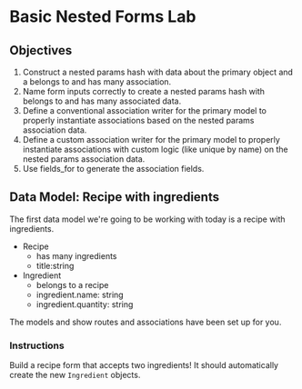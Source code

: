 # Basic Nested Forms Lab

## Objectives

1. Construct a nested params hash with data about the primary object and a belongs to and has many association.
2. Name form inputs correctly to create a nested params hash with belongs to and has many associated data.
3. Define a conventional association writer for the primary model to properly instantiate associations based on the nested params association data.
4. Define a custom association writer for the primary model to properly instantiate associations with custom logic (like unique by name) on the nested params association data.
5. Use fields_for to generate the association fields.

## Data Model: Recipe with ingredients

The first data model we're going to be working with today is a recipe with ingredients.

  * Recipe
    * has many ingredients
    * title:string
  * Ingredient
    * belongs to a recipe
    * ingredient.name: string
    * ingredient.quantity: string

The models and show routes and associations have been set up for you.

### Instructions

Build a recipe form that accepts two ingredients! It should automatically create the new `Ingredient` objects.
